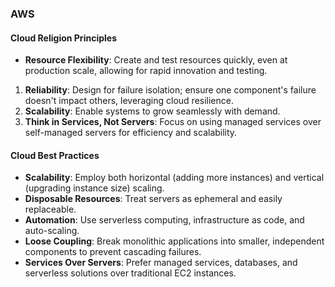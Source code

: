 
###  AWS

#### Cloud Religion Principles

- **Resource Flexibility**: Create and test resources quickly, even at production scale, allowing for rapid innovation and testing.
  
1. **Reliability**: Design for failure isolation; ensure one component's failure doesn't impact others, leveraging cloud resilience.
2. **Scalability**: Enable systems to grow seamlessly with demand.
3. **Think in Services, Not Servers**: Focus on using managed services over self-managed servers for efficiency and scalability.

#### Cloud Best Practices

- **Scalability**: Employ both horizontal (adding more instances) and vertical (upgrading instance size) scaling.
- **Disposable Resources**: Treat servers as ephemeral and easily replaceable.
- **Automation**: Use serverless computing, infrastructure as code, and auto-scaling.
- **Loose Coupling**: Break monolithic applications into smaller, independent components to prevent cascading failures.
- **Services Over Servers**: Prefer managed services, databases, and serverless solutions over traditional EC2 instances.
